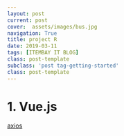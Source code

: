 ```yaml
---
layout: post
current: post
cover:  assets/images/bus.jpg
navigation: True
title: project R
date: 2019-03-11
tags: [ITEMBAY IT BLOG]
class: post-template
subclass: 'post tag-getting-started'
class: post-template
---
```

<h1> 1. Vue.js </h1>

[axios](http://vuejs.kr/update/2017/01/04/http-request-with-axios/)